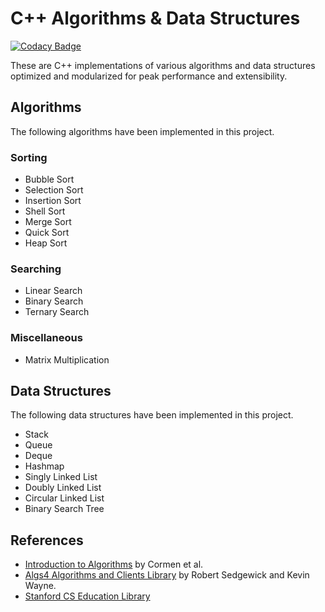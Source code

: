 # C++ Algorithms & Data Structures

[![Codacy Badge](https://api.codacy.com/project/badge/Grade/daf097a7fe524ddcaeb8dc005755cdb4)](https://www.codacy.com/app/pskrunner14/cpp-practice?utm_source=github.com&amp;utm_medium=referral&amp;utm_content=pskrunner14/cpp-practice&amp;utm_campaign=Badge_Grade)

These are C++ implementations of various algorithms and data structures optimized and modularized for peak performance and extensibility.

## Algorithms

The following algorithms have been implemented in this project.

### Sorting

* Bubble Sort
* Selection Sort
* Insertion Sort
* Shell Sort
* Merge Sort
* Quick Sort
* Heap Sort

### Searching

* Linear Search
* Binary Search
* Ternary Search

### Miscellaneous

* Matrix Multiplication
<!-- * Matrix Chain Multiplication -->

## Data Structures

The following data structures have been implemented in this project.

* Stack
* Queue
* Deque
* Hashmap
* Singly Linked List
* Doubly Linked List
* Circular Linked List
* Binary Search Tree

## References

* [Introduction to Algorithms](https://mitpress.mit.edu/books/introduction-algorithms-third-edition) by Cormen et al.
* [Algs4 Algorithms and Clients Library](https://algs4.cs.princeton.edu/home/) by Robert Sedgewick and Kevin Wayne.
* [Stanford CS Education Library](http://cslibrary.stanford.edu/)
